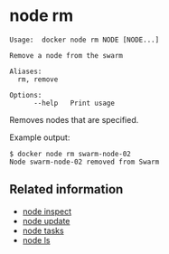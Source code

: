 <!--[metadata]>
+++
title = "node rm"
description = "The node rm command description and usage"
keywords = ["node, remove"]
advisory = "rc"
[menu.main]
parent = "smn_cli"
+++
<![end-metadata]-->

# node rm

	Usage:	docker node rm NODE [NODE...]

	Remove a node from the swarm

	Aliases:
	  rm, remove

	Options:
	      --help   Print usage

Removes nodes that are specified. 

Example output:

    $ docker node rm swarm-node-02
    Node swarm-node-02 removed from Swarm


## Related information

* [node inspect](node_inspect.md)
* [node update](node_update.md)
* [node tasks](node_tasks.md)
* [node ls](node_ls.md)
